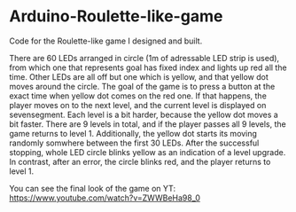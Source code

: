 # Arduino-Roulette-like-game
Code for the Roulette-like game I designed and built.

There are 60 LEDs arranged in circle (1m of adressable LED strip is used), from which one that represents goal has fixed index and lights up red all the time. 
Other LEDs are all off but one which is yellow, and that yellow dot moves around the circle. The goal of the game is to press a button at the exact time when
yellow dot comes on the red one. If that happens, the player moves on to the next level, and the current level is displayed on sevensegment. 
Each level is a bit harder, because the yellow dot moves a bit faster. There are 9 levels in total, and if the player passes all 9 levels, the game returns to
level 1. Additionally, the yellow dot starts its moving randomly somwhere between the first 30 LEDs.
After the successful stopping, whole LED circle blinks yellow as an indication of a level upgrade. In contrast, after an error, the circle blinks red, and the
player returns to level 1.

You can see the final look of the game on YT: https://www.youtube.com/watch?v=ZWWBeHa98_0
